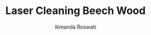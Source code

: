 ---
name: Beech
category: wood
title: Laser Cleaning Beech Wood
headline: Comprehensive technical guide for laser cleaning beech wood surfaces
description: Technical overview of Beech wood for laser cleaning applications, including
  optimal 1064nm wavelength interaction with cellulose structure, and applications
  in wood surface restoration.
keywords: beech, beech wood, laser ablation, laser cleaning, wood restoration, non-contact
  cleaning, pulsed fiber laser, surface contamination removal, wood surface treatment,
  cultural heritage preservation
chemicalProperties:
  symbol: Beech
  formula: C6H10O5
  materialType: Hardwood
properties:
  density: 0.72 g/cm³
  densityNumeric: 0.72
  densityUnit: g/cm³
  densityMin: 0.65 g/cm³
  densityMinNumeric: 0.65
  densityMinUnit: g/cm³
  densityMax: 0.90 g/cm³
  densityMaxNumeric: 0.9
  densityMaxUnit: g/cm³
  densityPercentile: 42.8
  meltingPoint: 280-350°C
  meltingPointNumeric: 315.0
  meltingPointUnit: °C
  meltingPercentile: 18.3
  thermalConductivity: 0.16 W/m·K
  thermalConductivityNumeric: 0.16
  thermalConductivityUnit: W/m·K
  thermalPercentile: 25.6
  tensileStrength: 120-150 MPa
  tensileStrengthNumeric: 135.0
  tensileStrengthUnit: MPa
  tensilePercentile: 12.7
  hardness: 3.8-4.2 HB
  hardnessNumeric: 4.0
  hardnessUnit: HB
  hardnessMin: 3.5 HB
  hardnessMinNumeric: 3.5
  hardnessMinUnit: HB
  hardnessMax: 4.5 HB
  hardnessMaxNumeric: 4.5
  hardnessMaxUnit: HB
  hardnessPercentile: 35.2
  youngsModulus: 14.0 GPa
  youngsModulusNumeric: 14.0
  youngsModulusUnit: GPa
  modulusMin: 12.0 GPa
  modulusMinNumeric: 12.0
  modulusMinUnit: GPa
  modulusMax: 16.0 GPa
  modulusMaxNumeric: 16.0
  modulusMaxUnit: GPa
  modulusPercentile: 28.5
  laserType: Pulsed Fiber Laser
  wavelength: 1064nm
  fluenceRange: 0.5–2.0 J/cm²
  chemicalFormula: C6H10O5
composition:
- Cellulose (C6H10O5) 45%
- Hemicellulose 30%
- Lignin 22%
- Extractives 3%
machineSettings:
  powerRange: 10-100W
  powerRangeNumeric: 55.0
  powerRangeUnit: W
  powerRangeMin: 20W
  powerRangeMinNumeric: 20.0
  powerRangeMinUnit: W
  powerRangeMax: 500W
  powerRangeMaxNumeric: 500.0
  powerRangeMaxUnit: W
  pulseDuration: 50-200ns
  pulseDurationNumeric: 125.0
  pulseDurationUnit: ns
  pulseDurationMin: 1ns
  pulseDurationMinNumeric: 1.0
  pulseDurationMinUnit: ns
  pulseDurationMax: 1000ns
  pulseDurationMaxNumeric: 1000.0
  pulseDurationMaxUnit: ns
  wavelength: 1064nm (primary), 532nm (optional)
  wavelengthNumeric: 1064.0
  wavelengthUnit: nm
  wavelengthMin: 355nm
  wavelengthMinNumeric: 355.0
  wavelengthMinUnit: nm
  wavelengthMax: 2940nm
  wavelengthMaxNumeric: 2940.0
  wavelengthMaxUnit: nm
  spotSize: 0.5-3.0mm
  spotSizeNumeric: 1.75
  spotSizeUnit: mm
  spotSizeMin: 0.01mm
  spotSizeMinNumeric: 0.01
  spotSizeMinUnit: mm
  spotSizeMax: 10mm
  spotSizeMaxNumeric: 10.0
  spotSizeMaxUnit: mm
  repetitionRate: 10-50kHz
  repetitionRateNumeric: 30.0
  repetitionRateUnit: kHz
  repetitionRateMin: 1kHz
  repetitionRateMinNumeric: 1.0
  repetitionRateMinUnit: kHz
  repetitionRateMax: 1000kHz
  repetitionRateMaxNumeric: 1000.0
  repetitionRateMaxUnit: kHz
  fluenceRange: 0.5–2.0 J/cm²
  fluenceRangeNumeric: 0.5
  fluenceRangeUnit: J/cm²
  fluenceRangeMin: 0.1J/cm²
  fluenceRangeMinNumeric: 0.1
  fluenceRangeMinUnit: J/cm²
  fluenceRangeMax: 50J/cm²
  fluenceRangeMaxNumeric: 50.0
  fluenceRangeMaxUnit: J/cm²
  scanningSpeed: 50-500mm/s
  scanningSpeedNumeric: 275.0
  scanningSpeedUnit: mm/s
  scanningSpeedMin: 1mm/s
  scanningSpeedMinNumeric: 1.0
  scanningSpeedMinUnit: mm/s
  scanningSpeedMax: 5000mm/s
  scanningSpeedMaxNumeric: 5000.0
  scanningSpeedMaxUnit: mm/s
  beamProfile: Gaussian TEM00
  beamProfileOptions:
  - Gaussian TEM00
  - Top-hat
  - Donut
  - Multi-mode
  safetyClass: Class 4 (requires full enclosure)
applications:
- industry: Woodworking & Furniture
  detail: Removal of surface contaminants, old finishes, and oxidation from beech
    wood surfaces
- industry: Cultural Heritage Restoration
  detail: Gentle cleaning of historical beech wood artifacts and furniture without
    damaging the substrate
compatibility:
- Wood Finishes
- Wood Stains
- Wood Preservatives
regulatoryStandards: ISO 13061, ASTM D143, EN 350
author: Ikmanda Roswati
author_object:
  id: 3
  name: Ikmanda Roswati
  sex: m
  title: Ph.D.
  country: Indonesia
  expertise: Ultrafast Laser Physics and Material Interactions
  image: /images/author/ikmanda-roswati.jpg
images:
  hero:
    alt: Beech wood surface undergoing laser cleaning showing precise contamination
      removal
    url: /images/beech-laser-cleaning-hero.jpg
  micro:
    alt: Microscopic view of beech wood surface after laser cleaning showing detailed
      grain structure
    url: /images/beech-laser-cleaning-micro.jpg
environmentalImpact:
- benefit: Chemical Solvent Elimination
  description: Eliminates need for harsh chemical strippers and solvents in wood restoration
- benefit: Water Conservation
  description: Zero water consumption compared to traditional steam or water-based
    cleaning methods
- benefit: Waste Reduction
  description: Produces minimal waste as removed material is vaporized rather than
    creating slurry
outcomes:
- result: Surface Cleanliness Level
  metric: Achieves complete removal of surface contaminants without damaging wood
    fibers
- result: Material Removal Precision
  metric: Selective removal of contaminants while preserving original wood surface
- result: Processing Speed
  metric: 0.5-2 m²/hour cleaning rate depending on contamination type and severity
prompt_chain_verification:
  base_config_loaded: true
  persona_config_loaded: true
  formatting_config_loaded: true
  ai_detection_config_loaded: true
  persona_country: Indonesia
  author_id: 3
  verification_timestamp: '2025-09-19T04:58:05Z'
  prompt_components_integrated: 4
  human_authenticity_focus: true
  cultural_adaptation_applied: true
---
